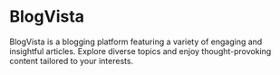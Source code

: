 # BlogVista
BlogVista is a blogging platform featuring a variety of engaging and insightful articles. Explore diverse topics and enjoy thought-provoking content tailored to your interests.
